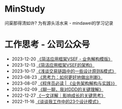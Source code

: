 # MinStudy
问渠那得清如许? 为有源头活水来 - mindawei的学习记录

# 工作思考 - 公司公众号
* 2023-12-20 [《简洁应用框架VSEF - 业务解构模版》](https://mp.weixin.qq.com/s/krHi8r3Px_qfHT9NLa2rtw)
* 2023-12-13 [《简洁应用框架VSEF的架构》](https://mp.weixin.qq.com/s/uuQ6-l0fg9IEJ9mvoVn64w)
* 2023-10-17 [《浅谈交易链路中的一些设计原则&模式》](https://mp.weixin.qq.com/s/nP9ssyngf4OtziX5E5o6tw)
* 2023-08-23 [《思考力：如何更好地做出判断》](https://mp.weixin.qq.com/s/QAIClQIBfK2S6nlzrlFQtA)
* 2023-08-07 [《程序员必读 | 《业务架构解构与实践》》](https://mp.weixin.qq.com/s/uRut_9tdfvEfEkexFFym5A)
* 2023-02-09 [《聊一聊，我对DDD的关键理解》](https://mp.weixin.qq.com/s/fDU6MuIKs4wu8WDcsHsDzw)
* 2022-12-27 [《一文详解｜影响成长的关键思考》](https://mp.weixin.qq.com/s/0GQNZ5BDybIu5XI_r7bVaQ)
* 2022-11-16 [《谈谈我工作中的23个设计模式》](https://mp.weixin.qq.com/s/kc7tgGLiPUrmq67da9Uhow)